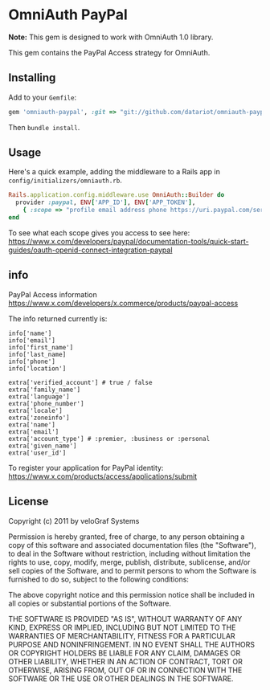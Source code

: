 # OmniAuth PayPal

**Note:** This gem is designed to work with OmniAuth 1.0 library.

This gem contains the PayPal Access strategy for OmniAuth.

## Installing

Add to your `Gemfile`:

```ruby
gem 'omniauth-paypal', :git => "git://github.com/datariot/omniauth-paypal.git"
```

Then `bundle install`.

## Usage

Here's a quick example, adding the middleware to a Rails app in `config/initializers/omniauth.rb`.

```ruby
Rails.application.config.middleware.use OmniAuth::Builder do
  provider :paypal, ENV['APP_ID'], ENV['APP_TOKEN'],
    { :scope => "profile email address phone https://uri.paypal.com/services/paypalattributes"}
end
```

To see what each scope gives you access to see here:
https://www.x.com/developers/paypal/documentation-tools/quick-start-guides/oauth-openid-connect-integration-paypal

## info

PayPal Access information https://www.x.com/developers/x.commerce/products/paypal-access

The info returned currently is:

    info['name']
    info['email']
    info['first_name']
    info['last_name]
    info['phone']
    info['location']

    extra['verified_account'] # true / false
    extra['family_name']
    extra['language']
    extra['phone_number']
    extra['locale']
    extra['zoneinfo']
    extra['name']
    extra['email']
    extra['account_type'] # :premier, :business or :personal
    extra['given_name']
    extra['user_id']

To register your application for PayPal identity: https://www.x.com/products/access/applications/submit

## License

Copyright (c) 2011 by veloGraf Systems

Permission is hereby granted, free of charge, to any person obtaining a copy of this software and associated documentation files (the "Software"), to deal in the Software without restriction, including without limitation the rights to use, copy, modify, merge, publish, distribute, sublicense, and/or sell copies of the Software, and to permit persons to whom the Software is furnished to do so, subject to the following conditions:

The above copyright notice and this permission notice shall be included in all copies or substantial portions of the Software.

THE SOFTWARE IS PROVIDED "AS IS", WITHOUT WARRANTY OF ANY KIND, EXPRESS OR IMPLIED, INCLUDING BUT NOT LIMITED TO THE WARRANTIES OF MERCHANTABILITY, FITNESS FOR A PARTICULAR PURPOSE AND NONINFRINGEMENT. IN NO EVENT SHALL THE AUTHORS OR COPYRIGHT HOLDERS BE LIABLE FOR ANY CLAIM, DAMAGES OR OTHER LIABILITY, WHETHER IN AN ACTION OF CONTRACT, TORT OR OTHERWISE, ARISING FROM, OUT OF OR IN CONNECTION WITH THE SOFTWARE OR THE USE OR OTHER DEALINGS IN THE SOFTWARE.